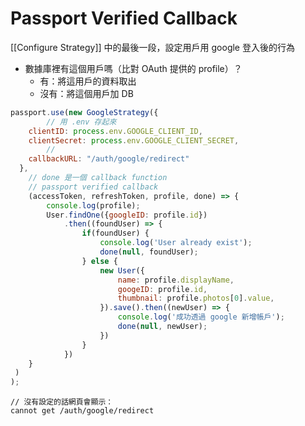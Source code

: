 # Passport Verified Callback
[[Configure Strategy]] 中的最後一段，設定用戶用 google 登入後的行為

- 數據庫裡有這個用戶嗎（比對 OAuth 提供的 profile）？
	- 有：將這用戶的資料取出
	- 沒有：將這個用戶加 DB


```js
passport.use(new GoogleStrategy({
		// 用 .env 存起來
    clientID: process.env.GOOGLE_CLIENT_ID,
    clientSecret: process.env.GOOGLE_CLIENT_SECRET,
		// 
    callbackURL: "/auth/google/redirect"
  },
	// done 是一個 callback function
	// passport verified callback
	(accessToken, refreshToken, profile, done) => {
		console.log(profile);
		User.findOne({googleID: profile.id})
			.then((foundUser) => {
				if(foundUser) {
					console.log('User already exist');
					done(null, foundUser);
				} else {
					new User({
						name: profile.displayName,
						googeID: profile.id,
						thumbnail: profile.photos[0].value,
					}).save().then((newUser) => {
						console.log('成功透過 google 新增帳戶');
						done(null, newUser);
					})
				}
			})
	}
 )
);
```
```
// 沒有設定的話網頁會顯示：
cannot get /auth/google/redirect
```



